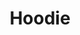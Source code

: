 ---
layout: sponsor-page
tags: sponsor
level: sponsor-main
title: Hoodie
permalink: "/sponsors/hoodie.html"
image: "/sponsors/images/hoodie.svg"
link: "http://hood.ie"
order: 1
---